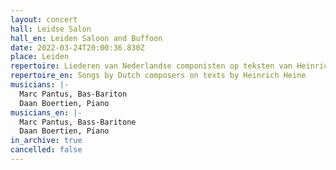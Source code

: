 ```yaml
---
layout: concert
hall: Leidse Salon
hall_en: Leiden Saloon and Buffoon
date: 2022-03-24T20:00:36.830Z
place: Leiden
repertoire: Liederen van Nederlandse componisten op teksten van Heinrich Heine
repertoire_en: Songs by Dutch composers on texts by Heinrich Heine
musicians: |-
  Marc Pantus, Bas-Bariton
  Daan Boertien, Piano
musicians_en: |-
  Marc Pantus, Bass-Baritone
  Daan Boertien, Piano
in_archive: true
cancelled: false
---
```

